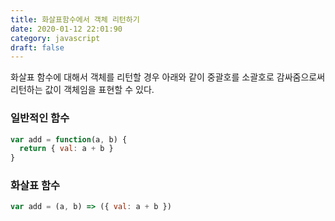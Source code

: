 ```yaml
---
title: 화살표함수에서 객체 리턴하기
date: 2020-01-12 22:01:90
category: javascript
draft: false
---
```


화살표 함수에 대해서 객체를 리턴할 경우 아래와 같이 중괄호를 소괄호로 감싸줌으로써 리턴하는 값이 객체임을 표현할 수 있다.

### 일반적인 함수

```javascript
var add = function(a, b) {
  return { val: a + b }
}
```

### 화살표 함수

```javascript
var add = (a, b) => ({ val: a + b })
```
